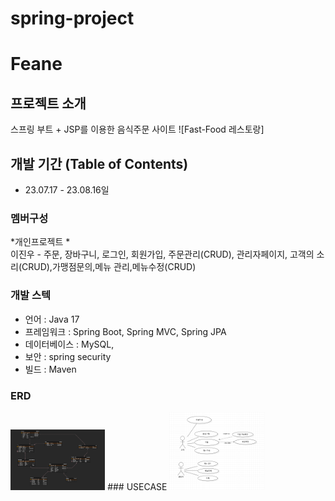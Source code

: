 # spring-project
# Feane
## 프로젝트 소개
스프링 부트 + JSP를 이용한 음식주문 사이트
![Fast-Food 레스토랑]

## 개발 기간 (Table of Contents)
* 23.07.17 - 23.08.16일
 
### 멤버구성
*개인프로젝트 *<br>
이진우 - 주문, 장바구니, 로그인, 회원가입, 주문관리(CRUD), 관리자페이지, 
         고객의 소리(CRUD),가맹점문의,메뉴 관리,메뉴수정(CRUD)

### 개발 스텍
- 언어 : Java 17
- 프레임워크 : Spring Boot, Spring MVC, Spring JPA
- 데이터베이스 : MySQL,
- 보안 : spring security
- 빌드 : Maven
### ERD
<img width="30%" src="./images/image.png"/>
### USECASE
<img width="30%" src="./images/image2.png"/>


